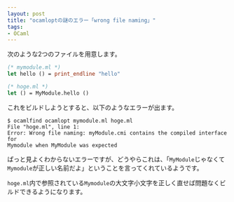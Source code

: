 ```yaml
---
layout: post
title: "ocamloptの謎のエラー「wrong file naming」"
tags:
- OCaml
---
```


次のような2つのファイルを用意します。

``` ocaml
(* mymodule.ml *)
let hello () = print_endline "hello"
```

``` ocaml
(* hoge.ml *)
let () = MyModule.hello ()
```

これをビルドしようとすると、以下のようなエラーが出ます。

```
$ ocamlfind ocamlopt mymodule.ml hoge.ml
File "hoge.ml", line 1:
Error: Wrong file naming: myModule.cmi contains the compiled interface for
Mymodule when MyModule was expected
```

ぱっと見よくわからないエラーですが、どうやらこれは、「`MyModule`じゃなくて`Mymodule`が正しい名前だよ」ということを言ってくれているようです。

`hoge.ml`内で参照されている`Mymodule`の大文字小文字を正しく直せば問題なくビルドできるようになります。
